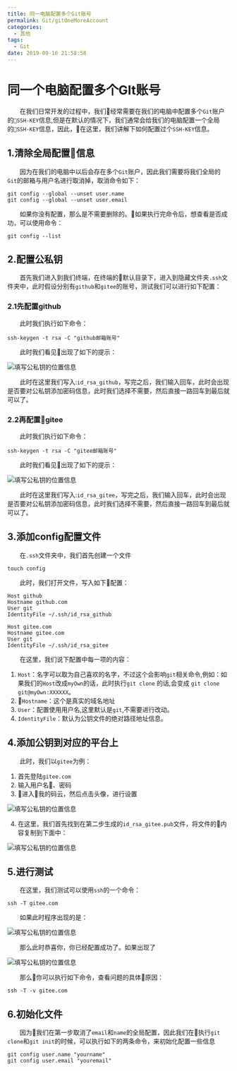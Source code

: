 ```yaml
---
title: 同一电脑配置多个Git账号
permalink: Git/gitOneMoreAccount
categories:
  - 其他
tags:
  - Git
date: 2019-09-16 21:58:58
---
```

# 同一个电脑配置多个GIt账号

&emsp;&emsp;在我们日常开发的过程中，我们经常需要在我们的电脑中配置多个`Git`账户的`SSH-KEY`信息,但是在默认的情况下，我们通常会给我们的电脑配置一个全局的`SSH-KEY`信息，因此，在这里，我们讲解下如何配置过个`SSH-KEY`信息。

## 1.清除全局配置信息

&emsp;&emsp;因为在我们的电脑中以后会存在多个`Git`账户，因此我们需要将我们全局的`Git`的邮箱与用户名进行取消掉，取消命令如下：

```shell
git config --global --unset user.name
git config --global --unset user.email
```

&emsp;&emsp;如果你没有配置，那么是不需要删除的。如果执行完命令后，想查看是否成功，可以使用命令：

```shell
git config --list
```

## 2.配置公私钥

&emsp;&emsp;首先我们进入到我们终端，在终端的默认目录下，进入到隐藏文件夹`.ssh`文件夹中，此时假设分别有`github`和`gitee`的账号，测试我们可以进行如下配置：

### 2.1先配置github

&emsp;&emsp;此时我们执行如下命令：

```shell
ssh-keygen -t rsa -C "github邮箱账号"
```

&emsp;&emsp;此时我们看见出现了如下的提示：

![填写公私钥的位置信息](https://static.shengouqiang.cn/blog/img/gitOneMoreAccount/saveTheGitHubKey.jpg)

&emsp;&emsp;此时在这里我们写入:`id_rsa_github`，写完之后，我们输入回车，此时会出现是否要对公私钥添加密码信息，此时我们选择不需要，然后直接一路回车到最后就可以了。

### 2.2再配置gitee

&emsp;&emsp;此时我们执行如下命令：
```shell
ssh-keygen -t rsa -C "gitee邮箱账号"
```
&emsp;&emsp;此时我们看见出现了如下的提示：

![填写公私钥的位置信息](https://static.shengouqiang.cn/blog/img/gitOneMoreAccount/saveTheGiteeKey.jpg)

&emsp;&emsp;此时在这里我们写入:`id_rsa_gitee`，写完之后，我们输入回车，此时会出现是否要对公私钥添加密码信息，此时我们选择不需要，然后直接一路回车到最后就可以了。

## 3.添加config配置文件

&emsp;&emsp;在`.ssh`文件夹中，我们首先创建一个文件

```shell
touch config
```

&emsp;&emsp;此时，我们打开文件，写入如下配置：

```
Host github
Hostname github.com
User git
IdentityFile ~/.ssh/id_rsa_github

Host gitee.com
Hostname gitee.com
User git
IdentityFile ~/.ssh/id_rsa_gitee
```

&emsp;&emsp;在这里，我们说下配置中每一项的内容：

1. `Host`：名字可以取为自己喜欢的名字，不过这个会影响`git`相关命令,例如：如果我们的`Host`改成`myOwn`的话，此时执行`git clone` 的话,会变成 `git clone git@myOwn:XXXXXX`。
2. `Hostname`：这个是真实的域名地址
3. `User`：配置使用用户名,这里默认是`git`,不需要进行改动。
4. `IdentityFile`：默认为公钥文件的绝对路径地址信息。


## 4.添加公钥到对应的平台上

&emsp;&emsp;此时，我们以`gitee`为例：

1. 首先登陆`gitee.com`
2. 输入用户名、密码
3. 进入我的码云，然后点击头像，进行设置

![填写公私钥的位置信息](https://static.shengouqiang.cn/blog/img/gitOneMoreAccount/findTheSettings.jpg)

4. 在这里，我们首先找到在第二步生成的`id_rsa_gitee.pub`文件，将文件的内容复制到下面中：

![填写公私钥的位置信息](https://static.shengouqiang.cn/blog/img/gitOneMoreAccount/addTheSshKey.jpg)

## 5.进行测试
&emsp;&emsp;在这里，我们测试可以使用`ssh`的一个命令：

```shell
ssh -T gitee.com
```

&emsp;&emsp;如果此时程序出现的是：

![填写公私钥的位置信息](https://static.shengouqiang.cn/blog/img/gitOneMoreAccount/showSuccessResult.jpg)

&emsp;&emsp;那么此时恭喜你，你已经配置成功了。如果出现了

![填写公私钥的位置信息](https://static.shengouqiang.cn/blog/img/gitOneMoreAccount/showErrorResult.jpg)

&emsp;&emsp;那么你可以执行如下命令，查看问题的具体原因：

```
ssh -T -v gitee.com
```

## 6.初始化文件
&emsp;&emsp;因为我们在第一步取消了`email`和`name`的全局配置，因此我们在执行`git clone`和`git init`的时候，可以执行如下的两条命令，来初始化配置一些信息

```shell
git config user.name "yourname"
git config user.email "youremail"
```
